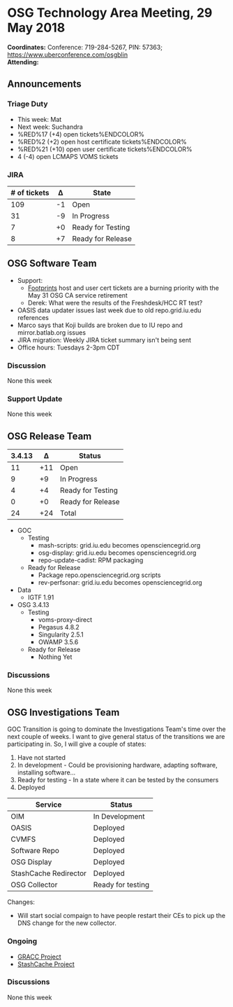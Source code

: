# OSG Technology Area Meeting, 29 May 2018

**Coordinates:** Conference: 719-284-5267, PIN: 57363; <https://www.uberconference.com/osgblin>  
**Attending:**  


## Announcements


### Triage Duty

-   This week: Mat
-   Next week: Suchandra
-   %RED%17 (+4) open tickets%ENDCOLOR%
-   %RED%2 (+2) open host certificate tickets%ENDCOLOR%
-   %RED%21 (+10) open user certificate tickets%ENDCOLOR%
-   4 (-4) open LCMAPS VOMS tickets


### JIRA

| # of tickets | &Delta; | State             |
|------------ |------- |----------------- |
| 109          | -1      | Open              |
| 31           | -9      | In Progress       |
| 7            | +0      | Ready for Testing |
| 8            | +7      | Ready for Release |


## OSG Software Team

-   Support:  
    -   [Footprints](https://ticket.grid.iu.edu/list/open) host and user cert tickets are a burning priority with the May 31 OSG CA service retirement
    -   Derek: What were the results of the Freshdesk/HCC RT test?
-   OASIS data updater issues last week due to old repo.grid.iu.edu references
-   Marco says that Koji builds are broken due to IU repo and mirror.batlab.org issues
-   JIRA migration: Weekly JIRA ticket summary isn't being sent
-   Office hours: Tuesdays 2-3pm CDT


### Discussion

None this week  


### Support Update

None this week  


## OSG Release Team

| 3.4.13 | &Delta; | Status            |
|------ |------- |----------------- |
| 11     | +11     | Open              |
| 9      | +9      | In Progress       |
| 4      | +4      | Ready for Testing |
| 0      | +0      | Ready for Release |
| 24     | +24     | Total             |

-   GOC  
    -   Testing  
        -   mash-scripts: grid.iu.edu becomes opensciencegrid.org
        -   osg-display: grid.iu.edu becomes opensciencegrid.org
        -   repo-update-cadist: RPM packaging
    -   Ready for Release  
        -   Package repo.opensciencegrid.org scripts
        -   rev-perfsonar: grid.iu.edu becomes opensciencegrid.org
-   Data  
    -   IGTF 1.91
-   OSG 3.4.13  
    -   Testing  
        -   voms-proxy-direct
        -   Pegasus 4.8.2
        -   Singularity 2.5.1
        -   OWAMP 3.5.6
    -   Ready for Release  
        -   Nothing Yet


### Discussions

None this week  


## OSG Investigations Team

GOC Transition is going to dominate the Investigations Team's time over the next couple of weeks.   I want to give general status of the transitions we are participating in.  So, I will give a couple of states:  

1.  Have not started
2.  In development - Could be provisioning hardware, adapting software, installing software&#x2026;
3.  Ready for testing - In a state where it can be tested by the consumers
4.  Deployed

| Service               | Status            |
|--------------------- |----------------- |
| OIM                   | In Development    |
| OASIS                 | Deployed          |
| CVMFS                 | Deployed          |
| Software Repo         | Deployed          |
| OSG Display           | Deployed          |
| StashCache Redirector | Deployed          |
| OSG Collector         | Ready for testing |

Changes:  

-   Will start social compaign to have people restart their CEs to pick up the DNS change for the new collector.


### Ongoing

-   [GRACC Project](https://jira.opensciencegrid.org/projects/GRACC/)
-   [StashCache Project](https://opensciencegrid.github.io/StashCache/)


### Discussions

None this week
